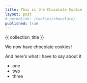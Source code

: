 ```yaml
---
title: This is the Chocolate Cookie
layout: post
# permalink: /cookies/chocolate/
published: true
---
```


{{ collection_title }}

We now have chocolate cookies!

And here's what I have to say about it

- one
- two
- three

